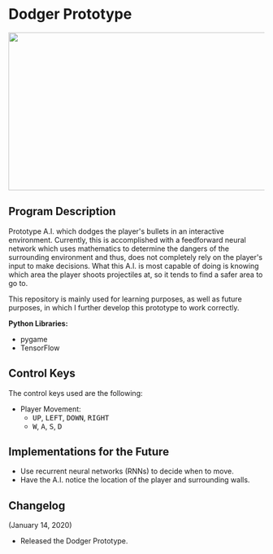 # Dodger Prototype
<p align="center">
  <img width="550" height="310" src="https://i.imgur.com/lDrIuR5.jpg">
</p>



## Program Description

Prototype A.I. which dodges the player's bullets in an interactive environment. Currently, this is accomplished with a feedforward neural network which uses mathematics to determine the dangers of the surrounding environment and thus, does not completely rely on the player's input to make decisions. What this A.I. is most capable of doing is knowing which area the player shoots projectiles at, so it tends to find a safer area to go to.

This repository is mainly used for learning purposes, as well as future purposes, in which I further develop this prototype to work correctly.

**Python Libraries:**
* pygame
* TensorFlow

## Control Keys
                    
The control keys used are the following:

* Player Movement: 
	* <tt>UP</tt>, <tt>LEFT</tt>, <tt>DOWN</tt>, <tt>RIGHT</tt>
	* <tt>W</tt>, <tt>A</tt>, <tt>S</tt>, <tt>D</tt>
  
## Implementations for the Future

* Use recurrent neural networks (RNNs) to decide when to move.
* Have the A.I. notice the location of the player and surrounding walls.

## Changelog

(January 14, 2020)
- Released the Dodger Prototype.
